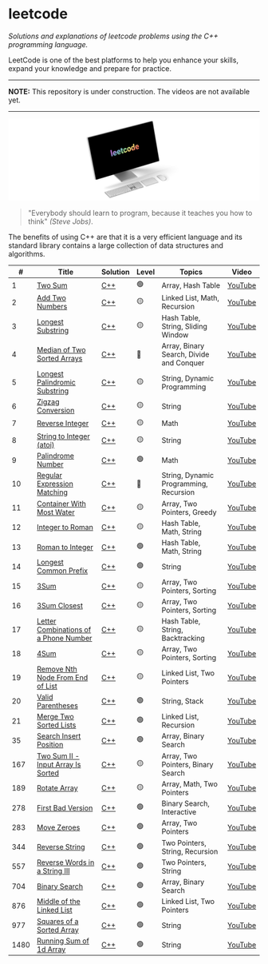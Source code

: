 # leetcode

_Solutions and explanations of leetcode problems using the C++ programming language._

LeetCode is one of the best platforms to help you enhance your skills, expand your knowledge and prepare for practice.

---

**NOTE:**
This repository is under construction. The videos are not available yet.

---

![displayXDR](display.png)

> "Everybody should learn to program, because it teaches you how to think" _(Steve Jobs)_.

The benefits of using C++ are that it is a very efficient language and its standard library contains a large collection of data structures and algorithms.

| #    | Title                                                                                                         | Solution                                               | Level | Topics                                   | Video                           |
| ---- | ------------------------------------------------------------------------------------------------------------- | ------------------------------------------------------ | ----- | ---------------------------------------- | ------------------------------- |
| 1    | [Two Sum](https://leetcode.com/problems/two-sum/)                                                             | [C++](cpp/1-Two-Sum.md)                                | 🟢    | Array, Hash Table                        | [YouTube](https://youtube.com/) |
| 2    | [Add Two Numbers](https://leetcode.com/problems/add-two-numbers/)                                             | [C++](cpp/2-Add-Two-Numbers.md)                        | 🟡    | Linked List, Math, Recursion             | [YouTube](https://youtube.com/) |
| 3    | [Longest Substring](https://leetcode.com/problems/longest-substring-without-repeating-characters/)            | [C++](cpp/3-Longest-Substring.md)                      | 🟡    | Hash Table, String, Sliding Window       | [YouTube](https://youtube.com/) |
| 4    | [Median of Two Sorted Arrays](https://leetcode.com/problems/median-of-two-sorted-arrays/)                     | [C++](cpp/4-Median-of-Two-Sorted-Arrays.md)            | 🔴    | Array, Binary Search, Divide and Conquer | [YouTube](https://youtube.com/) |
| 5    | [Longest Palindromic Substring](https://leetcode.com/problems/longest-palindromic-substring/)                 | [C++](cpp/5.%20Longest5-Palindromic-Substring.md)      | 🟡    | String, Dynamic Programming              | [YouTube](https://youtube.com/) |
| 6    | [Zigzag Conversion](https://leetcode.com/problems/zigzag-conversion/)                                         | [C++](cpp/6-Zigzag-Conversion.md)                      | 🟡    | String                                   | [YouTube](https://youtube.com/) |
| 7    | [Reverse Integer](https://leetcode.com/problems/reverse-integer/)                                             | [C++](cpp/7-Reverse-Integer.md)                        | 🟡    | Math                                     | [YouTube](https://youtube.com/) |
| 8    | [String to Integer (atoi)](https://leetcode.com/problems/string-to-integer-atoi/)                             | [C++](<cpp/8-String-to-Integer-(atoi).md>)             | 🟡    | String                                   | [YouTube](https://youtube.com/) |
| 9    | [Palindrome Number](https://leetcode.com/problems/palindrome-number/)                                         | [C++](cpp/9-Palindrome-Number.md)                      | 🟢    | Math                                     | [YouTube](https://youtube.com/) |
| 10   | [Regular Expression Matching](https://leetcode.com/problems/regular-expression-matching/)                     | [C++](cpp/10-%20Regular-Expression-Matching.md)        | 🔴    | String, Dynamic Programming, Recursion   | [YouTube](https://youtube.com/) |
| 11   | [Container With Most Water](https://leetcode.com/problems/container-with-most-water/)                         | [C++](cpp/11-Container-With-Most-Water.md)             | 🟡    | Array, Two Pointers, Greedy              | [YouTube](https://youtube.com/) |
| 12   | [Integer to Roman](https://leetcode.com/problems/integer-to-roman/)                                           | [C++](cpp/12-Integer-To-Roman.md)                      | 🟡    | Hash Table, Math, String                 | [YouTube](https://youtube.com/) |
| 13   | [Roman to Integer](https://leetcode.com/problems/roman-to-integer/)                                           | [C++](cpp/13-Roman-To-Integer.md)                      | 🟢    | Hash Table, Math, String                 | [YouTube](https://youtube.com/) |
| 14   | [Longest Common Prefix](https://leetcode.com/problems/longest-common-prefix/)                                 | [C++](cpp/14-Longest-Common-Prefix.md)                 | 🟢    | String                                   | [YouTube](https://youtube.com/) |
| 15   | [3Sum](https://leetcode.com/problems/3sum/submissions/)                                                       | [C++](cpp/15-3Sum.md)                                  | 🟡    | Array, Two Pointers, Sorting             | [YouTube](https://youtube.com/) |
| 16   | [3Sum Closest](https://leetcode.com/problems/3sum-closest/)                                                   | [C++](cpp/16-3Sum-Closest.md)                          | 🟡    | Array, Two Pointers, Sorting             | [YouTube](https://youtube.com/) |
| 17   | [Letter Combinations of a Phone Number](https://leetcode.com/problems/letter-combinations-of-a-phone-number/) | [C++](cpp/17-Letter-Combinations-of-a-Phone-Number.md) | 🟡    | Hash Table, String, Backtracking         | [YouTube](https://youtube.com/) |
| 18   | [4Sum](https://leetcode.com/problems/4sum/)                                                                   | [C++](cpp/18-4Sum.md)                                  | 🟡    | Array, Two Pointers, Sorting             | [YouTube](https://youtube.com/) |
| 19   | [Remove Nth Node From End of List](https://leetcode.com/problems/remove-nth-node-from-end-of-list/)           | [C++](cpp/19-Remove-Nth-Node-From-End-of-List.md)      | 🟡    | Linked List, Two Pointers                | [YouTube](https://youtube.com/) |
| 20   | [Valid Parentheses](https://leetcode.com/problems/valid-parentheses/)                                         | [C++](cpp/20-Valid-Parentheses.md)                     | 🟢    | String, Stack                            | [YouTube](https://youtube.com/) |
| 21   | [Merge Two Sorted Lists](https://leetcode.com/problems/merge-two-sorted-lists/)                               | [C++](cpp/21-Merge-Two-Sorted-Lists.md)                | 🟢    | Linked List, Recursion                   | [YouTube](https://youtube.com/) |
| 35   | [Search Insert Position](https://leetcode.com/problems/search-insert-position/)                               | [C++](cpp/35-Search-Insert-Position.md)                | 🟢    | Array, Binary Search                     | [YouTube](https://youtube.com/) |
| 167  | [Two Sum II - Input Array Is Sorted](https://leetcode.com/problems/two-sum-ii-input-array-is-sorted/)         | [C++](cpp/167-Two-Sum-II-Input-Array-Is-Sorted.md)     | 🟡    | Array, Two Pointers, Binary Search       | [YouTube](https://youtube.com/) |
| 189  | [Rotate Array](https://leetcode.com/problems/rotate-array/)                                                   | [C++](cpp/189-Rotate-Array.md)                         | 🟡    | Array, Math, Two Pointers                | [YouTube](https://youtube.com/) |
| 278  | [First Bad Version](https://leetcode.com/problems/first-bad-version/)                                         | [C++](cpp/278-First-Bad-Version.md)                    | 🟢    | Binary Search, Interactive               | [YouTube](https://youtube.com/) |
| 283  | [Move Zeroes](https://leetcode.com/problems/move-zeroes/)                                                     | [C++](cpp/283-Move-Zeroes.md)                          | 🟢    | Array, Two Pointers                      | [YouTube](https://youtube.com/) |
| 344  | [Reverse String](https://leetcode.com/problems/reverse-string/)                                               | [C++](cpp/344-Reverse-String.md)                       | 🟢    | Two Pointers, String, Recursion          | [YouTube](https://youtube.com/) |
| 557  | [Reverse Words in a String III](https://leetcode.com/problems/reverse-words-in-a-string-iii/)                 | [C++](cpp/557-Reverse-Words-In-A-String-III.md)        | 🟢    | Two Pointers, String                     | [YouTube](https://youtube.com/) |
| 704  | [Binary Search](https://leetcode.com/problems/binary-search/)                                                 | [C++](cpp/704-Binary-Search.md)                        | 🟢    | Array, Binary Search                     | [YouTube](https://youtube.com/) |
| 876  | [Middle of the Linked List](https://leetcode.com/problems/middle-of-the-linked-list/)                         | [C++](cpp/876-Middle-of-the-Linked-List.md)            | 🟢    | Linked List, Two Pointers                | [YouTube](https://youtube.com/) |
| 977  | [Squares of a Sorted Array](https://leetcode.com/problems/squares-of-a-sorted-array/)                         | [C++](cpp/977-Squares-of-a-Sorted-Array.md)            | 🟢    | String                                   | [YouTube](https://youtube.com/) |
| 1480 | [Running Sum of 1d Array](https://leetcode.com/problems/running-sum-of-1d-array/)                             | [C++](cpp/1480-Running-Sum-of-1d-Array.md)             | 🟢    | String                                   | [YouTube](https://youtube.com/) |
